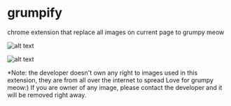 # grumpify
chrome extension that replace all images on current page to grumpy meow

![alt text](https://media.giphy.com/media/5LU6ZcEGBbhVS/giphy.gif)

![alt text](https://media.giphy.com/media/vPN3zK9dNL236/giphy.gif)

*Note: the developer doesn't own any right to images used in this extension, they are from all over the internet to spread Love for grumpy meow:) If you are owner of any image, please contact the developer and it will be removed right away.